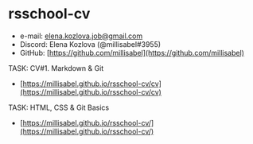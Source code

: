 # rsschool-cv

* e-mail: elena.kozlova.job@gmail.com
* Discord: Elena Kozlova (@millisabel#3955)
* GitHub: [https://github.com/millisabel](https://github.com/millisabel)

TASK: CV#1. Markdown & Git
- [https://millisabel.github.io/rsschool-cv/cv](https://millisabel.github.io/rsschool-cv/cv)

TASK: HTML, CSS & Git Basics
- [https://millisabel.github.io/rsschool-cv/](https://millisabel.github.io/rsschool-cv/)